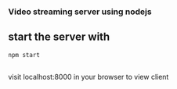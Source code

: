 ### Video streaming server using nodejs

## start the server with 
```
npm start
```
##
 visit localhost:8000 in your browser to view client